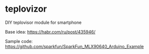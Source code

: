 # teplovizor
DIY teplovisor module for smartphone

Base idea: https://habr.com/ru/post/435946/

Sample code: https://github.com/sparkfun/SparkFun_MLX90640_Arduino_Example
